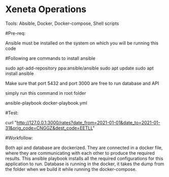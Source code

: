 # Xeneta Operations

Tools: Absible, Docker, Docker-compose, Shell scripts 

#Pre-req:

Ansible must be installed on the system on which you will be running this code

#Following are commands to install ansible

sudo apt-add-repository ppa:ansible/ansible
sudo apt update
sudo apt install ansible

Make sure that port 5432 and port 3000 are free to run database and API 

simply run this command in root folder 

ansible-playbook docker-playbook.yml

#Test: 

curl "http://127.0.0.1:3000/rates?date_from=2021-01-01&date_to=2021-01-31&orig_code=CNGGZ&dest_code=EETLL"

#Workfollow:

Both api and database are dockerized. They are connected in a docker file, where they are communicating with each other to produce the required results. 
This ansible playbook installs all the required configurations for this application to run. Database is running in the docker, it takes the dump from the folder when we build it while running the docker-compose. 
